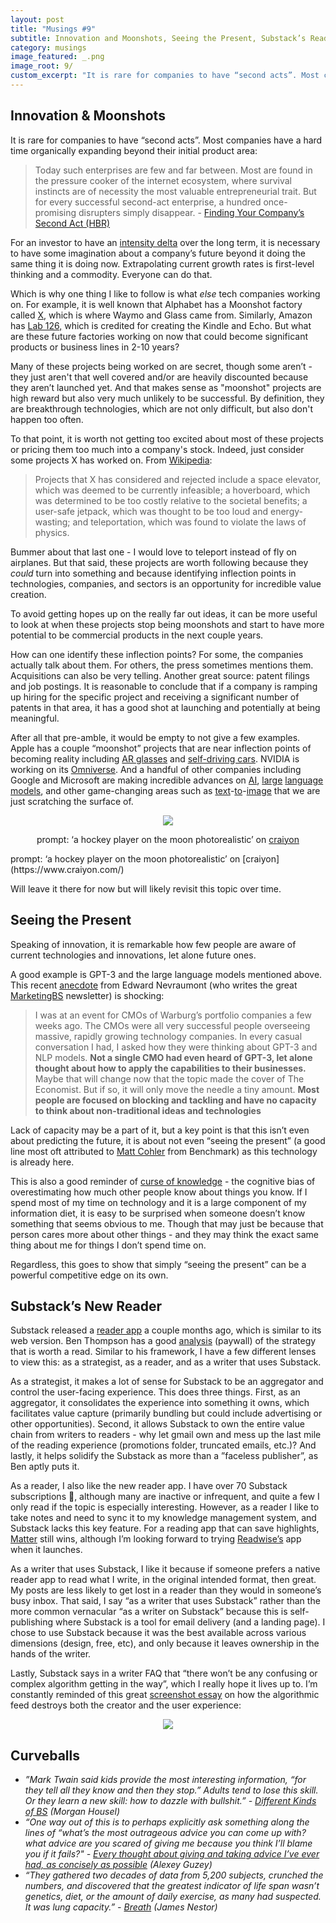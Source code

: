 ```yaml
---
layout: post
title: "Musings #9"
subtitle: Innovation and Moonshots, Seeing the Present, Substack’s Reader
category: musings
image_featured: _.png
image_root: 9/
custom_excerpt: "It is rare for companies to have “second acts”. Most companies have a hard time organically expanding beyond their initial product area."
---
```


<!--more-->

## Innovation & Moonshots

It is rare for companies to have “second acts”. Most companies have a hard time organically expanding beyond their initial product area:

> Today such enterprises are few and far between. Most are found in the pressure cooker of the internet ecosystem, where survival instincts are of necessity the most valuable entrepreneurial trait. But for every successful second-act enterprise, a hundred once-promising disrupters simply disappear. - [Finding Your Company’s Second Act (HBR)](https://hbr.org/2018/01/finding-your-companys-second-act)
> 

For an investor to have an [intensity delta](https://www.steveripplinger.com/posts/intensity-delta) over the long term, it is necessary to have some imagination about a company’s future beyond it doing the same thing it is doing now. Extrapolating current growth rates is first-level thinking and a commodity. Everyone can do that.

Which is why one thing I like to follow is what *else* tech companies working on. For example, it is well known that Alphabet has a Moonshot factory called [X](https://x.company/), which is where Waymo and Glass came from. Similarly, Amazon has [Lab 126,](https://en.wikipedia.org/wiki/Amazon_Lab126) which is credited for creating the Kindle and Echo. But what are these future factories working on now that could become significant products or business lines in 2-10 years?

Many of these projects being worked on are secret, though some aren’t - they just aren't that well covered and/or are heavily discounted because they aren’t launched yet. And that makes sense as "moonshot" projects are high reward but also very much unlikely to be successful. By definition, they are breakthrough technologies, which are not only difficult, but also don't happen too often.

To that point, it is worth not getting too excited about most of these projects or pricing them too much into a company's stock. Indeed, just consider some projects X has worked on. From [Wikipedia](https://en.wikipedia.org/wiki/X_Development): 

> Projects that X has considered and rejected include a space elevator, which was deemed to be currently infeasible; a hoverboard, which was determined to be too costly relative to the societal benefits; a user-safe jetpack, which was thought to be too loud and energy-wasting; and teleportation, which was found to violate the laws of physics.
> 

Bummer about that last one - I would love to teleport instead of fly on airplanes. But that said, these projects are worth following because they *could* turn into something and because identifying inflection points in technologies, companies, and sectors is an opportunity for incredible value creation.

To avoid getting hopes up on the really far out ideas, it can be more useful to look at when these projects stop being moonshots and start to have more potential to be commercial products in the next couple years.

How can one identify these inflection points? For some, the companies actually talk about them. For others, the press sometimes mentions them. Acquisitions can also be very telling. Another great source: patent filings and job postings. It is reasonable to conclude that if a company is ramping up hiring for the specific project and receiving a significant number of patents in that area, it has a good shot at launching and potentially at being meaningful.

After all that pre-amble, it would be empty to not give a few examples. Apple has a couple “moonshot” projects that are near inflection points of becoming reality including [AR glasses](https://www.tomsguide.com/news/apple-glasses) and [self-driving cars](https://www.patentlyapple.com/autonomous-vehicle-technology/). NVIDIA is working on its [Omniverse](https://www.nvidia.com/en-us/omniverse/). And a handful of other companies including Google and Microsoft are making incredible advances on [AI](https://ai.googleblog.com/), [large](https://ai.googleblog.com/2022/04/pathways-language-model-palm-scaling-to.html) [language](https://en.wikipedia.org/wiki/GPT-3) [models](https://www.microsoft.com/en-us/research/blog/using-deepspeed-and-megatron-to-train-megatron-turing-nlg-530b-the-worlds-largest-and-most-powerful-generative-language-model/), and other game-changing areas such as [text](https://openai.com/dall-e-2/)-[to](https://imagen.research.google/)-[image](https://parti.research.google/) that we are just scratching the surface of.

<div class="images">
  <center>
  <img class="img50" src="{{ site.imageurl }}{{ page.image_root }}craiyon.jpeg"/>
  <p>prompt: ‘a hockey player on the moon photorealistic’ on <a href="https://www.craiyon.com/">craiyon</a></p>
  </center>
</div>
prompt: ‘a hockey player on the moon photorealistic’ on [craiyon](https://www.craiyon.com/)

Will leave it there for now but will likely revisit this topic over time.

## Seeing the Present

Speaking of innovation, it is remarkable how few people are aware of current technologies and innovations, let alone future ones.

A good example is GPT-3 and the large language models mentioned above. This recent [anecdote](https://marketingbs.substack.com/p/marketingbs-a-review-of-talent) from Edward Nevraumont (who writes the great [MarketingBS](https://marketingbs.substack.com/) newsletter) is shocking:

> I was at an event for CMOs of Warburg’s portfolio companies a few weeks ago. The CMOs were all very successful people overseeing massive, rapidly growing technology companies. In every casual conversation I had, I asked how they were thinking about GPT-3 and NLP models. **Not a single CMO had even heard of GPT-3, let alone thought about how to apply the capabilities to their businesses.** Maybe that will change now that the topic made the cover of The Economist. But if so, it will only move the needle a tiny amount. **Most people are focused on blocking and tackling and have no capacity to think about non-traditional ideas and technologies**
> 

Lack of capacity may be a part of it, but a key point is that this isn’t even about predicting the future, it is about not even “seeing the present” (a good line most oft attributed to [Matt Cohler](https://www.vox.com/2014/3/14/11624564/the-boys-of-benchmark-part-2-snapchat-is-more-than-sexting-and-other) from Benchmark) as this technology is already here.

This is also a good reminder of [curse of knowledge](https://en.wikipedia.org/wiki/Curse_of_knowledge) - the cognitive bias of overestimating how much other people know about things you know. If I spend most of my time on technology and it is a large component of my information diet, it is easy to be surprised when someone doesn’t know something that seems obvious to me. Though that may just be because that person cares more about other things - and they may think the exact same thing about me for things I don’t spend time on.

Regardless, this goes to show that simply “seeing the present” can be a powerful competitive edge on its own.

## Substack’s New Reader

Substack released a [reader app](https://substack.com/app) a couple months ago, which is similar to its web version. Ben Thompson has a good [analysis](https://stratechery.com/2022/substack-launches-app-substack-and-the-four-bens-in-app-purchase-and-the-substack-bundle/) (paywall) of the strategy that is worth a read. Similar to his framework, I have a few different lenses to view this: as a strategist, as a reader, and as a writer that uses Substack.

As a strategist, it makes a lot of sense for Substack to be an aggregator and control the user-facing experience. This does three things. First, as an aggregator, it consolidates the experience into something it owns, which facilitates value capture (primarily bundling but could include advertising or other opportunities). Second, it allows Substack to own the entire value chain from writers to readers - why let gmail own and mess up the last mile of the reading experience (promotions folder, truncated emails, etc.)? And lastly, it helps solidify the Substack as more than a ”faceless publisher”, as Ben aptly puts it.

As a reader, I also like the new reader app. I have over 70 Substack subscriptions 🤯, although many are inactive or infrequent, and quite a few I only read if the topic is especially interesting. However, as a reader I like to take notes and need to sync it to my knowledge management system, and Substack lacks this key feature. For a reading app that can save highlights, [Matter](https://hq.getmatter.app/) still wins, although I’m looking forward to trying [Readwise’s](https://blog.readwise.io/readwise-reading-app/) app when it launches.

As a writer that uses Substack, I like it because if someone prefers a native reader app to read what I write, in the original intended format, then great. My posts are less likely to get lost in a reader than they would in someone’s busy inbox. That said, I say “as a writer that uses Substack” rather than the more common vernacular “as a writer on Substack” because this is self-publishing where Substack is a tool for email delivery (and a landing page). I chose to use Substack because it was the best available across various dimensions (design, free, etc), and only because it leaves ownership in the hands of the writer.

Lastly, Substack says in a writer FAQ that “there won’t be any confusing or complex algorithm getting in the way”, which I really hope it lives up to. I’m constantly reminded of this great [screenshot essay](https://twitter.com/ericstromberg/status/1294322077470728192) on how the algorithmic feed destroys both the creator and the user experience: 

<center>
<img class="img60" src="{{ site.imageurl }}{{ page.image_root }}screenshotessay.png"/>
</center>

## Curveballs

- *”Mark Twain said kids provide the most interesting information, “for they tell all they know and then they stop.” Adults tend to lose this skill. Or they learn a new skill: how to dazzle with bullshit.” - [Different Kinds of BS](http://www.collaborativefund.com/blog/bs/) (Morgan Housel)*
- *“One way out of this is to perhaps explicitly ask something along the lines of “what’s the most outrageous advice you can come up with? what advice are you scared of giving me because you think I’ll blame you if it fails?" - [Every thought about giving and taking advice I’ve ever had, as concisely as possible](https://guzey.com/advice/) (Alexey Guzey)*
- *“They gathered two decades of data from 5,200 subjects, crunched the numbers, and discovered that the greatest indicator of life span wasn’t genetics, diet, or the amount of daily exercise, as many had suspected. It was lung capacity.” - [Breath](https://www.goodreads.com/book/show/48890486-breath) (James Nestor)*